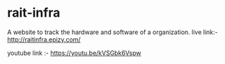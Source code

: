 # rait-infra
A website to track the hardware and software of a organization.
live link:- http://raitinfra.epizy.com/ 


youtube link :- https://youtu.be/kVSGbk6Vspw 

